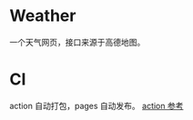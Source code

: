 # Weather

一个天气网页，接口来源于高德地图。

# CI

action 自动打包，pages 自动发布。
[action 参考](https://blog.csdn.net/weixin_44786530/article/details/128307715)
